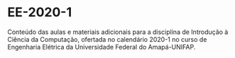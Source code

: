 # EE-2020-1
Conteúdo das aulas e materiais adicionais para a disciplina de Introdução à Ciência da Computação, ofertada no calendário 2020-1 no curso de Engenharia Elétrica da Universidade Federal do Amapá-UNIFAP.

